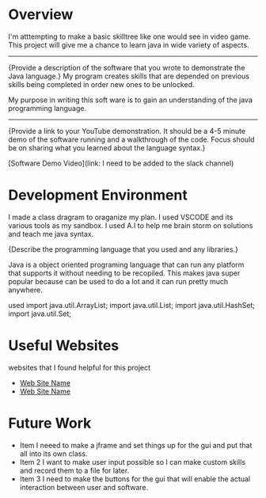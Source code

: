 # Overview

I'm atttempting to make a basic skilltree like one would see in video game. This project will give me a chance to learn java in wide variety of aspects.

-----------------------------------

{Provide a description of the software that you wrote to demonstrate the Java language.}
My program creates skills that are depended on previous skills being completed in order new ones to be unlocked. 

My purpose in writing this soft ware is to gain an understanding of the java programming language.

-------------------------------------

{Provide a link to your YouTube demonstration. It should be a 4-5 minute demo of the software running and a walkthrough of the code. Focus should be on sharing what you learned about the language syntax.}


[Software Demo Video](link: I need to be added to the slack channel)

# Development Environment

I made a class dragram to oraganize my plan. I used VSCODE and its various tools as my sandbox.
I used A.I to help me brain storm on solutions and teach me java syntax.

{Describe the programming language that you used and any libraries.}

Java is a object oriented programing language that can run any platform that supports it without needing to be recopiled. This makes java super popular because can be used to do a lot and it can run pretty much anywhere.

used
import java.util.ArrayList;
import java.util.List;
import java.util.HashSet;
import java.util.Set;


# Useful Websites

websites that I found helpful for this project

- [Web Site Name](https://www.w3schools.com/java/default.asp)
- [Web Site Name](https://gemini.google.com/app)

# Future Work

- Item I neeed to make a jframe and set things up for the gui and put that all into its own class.
- Item 2 I want to make user input possible so I can make custom skills and record them to a file for later.
- Item 3 I need to make the buttons for the gui that will enable the actual interaction between user and software.
